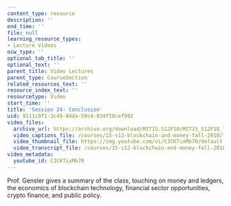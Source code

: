 ```yaml
---
content_type: resource
description: ''
end_time: ''
file: null
learning_resource_types:
- Lecture Videos
ocw_type: ''
optional_tab_title: ''
optional_text: ''
parent_title: Video Lectures
parent_type: CourseSection
related_resources_text: ''
resource_index_text: ''
resourcetype: Video
start_time: ''
title: 'Session 24: Conclusion'
uid: 9111c9f1-3c49-84da-59c4-034f58cef992
video_files:
  archive_url: https://archive.org/download/MIT15.S12F18/MIT15_S12F18_lec24_300k.mp4
  video_captions_file: /courses/15-s12-blockchain-and-money-fall-2018/f15067598109518c926001353139cf99_CJCKTixMb70.vtt
  video_thumbnail_file: https://img.youtube.com/vi/CJCKTixMb70/default.jpg
  video_transcript_file: /courses/15-s12-blockchain-and-money-fall-2018/cdf04eb2ca36571102b7b216c645cb99_CJCKTixMb70.pdf
video_metadata:
  youtube_id: CJCKTixMb70
---
```


Prof. Gensler gives a summary of the class, touching on money and ledgers, the economics of blockchain technology, financial sector opportunities, crypto finance, and public policy.



